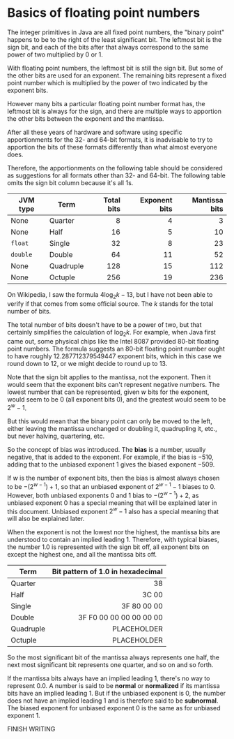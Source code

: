 # Basics of floating point numbers

The integer primitives in Java are all fixed point numbers, the "binary point" 
happens to be to the right of the least significant bit. The leftmost bit is the 
sign bit, and each of the bits after that always correspond to the same power of 
two multiplied by 0 or 1.

With floating point numbers, the leftmost bit is still the sign bit. But some of 
the other bits are used for an exponent. The remaining bits represent a fixed 
point number which is multiplied by the power of two indicated by the exponent 
bits.

However many bits a particular floating point number format has, the leftmost 
bit is always for the sign, and there are multiple ways to apportion the other 
bits between the exponent and the mantissa.

After all these years of hardware and software using specific apportionments for 
the 32- and 64-bit formats, it is inadvisable to try to apportion the bits of 
these formats differently than what almost everyone does.

Therefore, the apportionments on the following table should be considered as 
suggestions for all formats other than 32- and 64-bit. The following table omits 
the sign bit column because it's all 1s.

| JVM type | Term      | Total bits | Exponent bits | Mantissa bits |
|----------|-----------|-----------:|--------------:|--------------:|
| None     | Quarter   |          8 |             4 |             3 |
| None     | Half      |         16 |             5 |            10 |
| `float`  | Single    |         32 |             8 |            23 |
| `double` | Double    |         64 |            11 |            52 |
| None     | Quadruple |        128 |            15 |           112 |
| None     | Octuple   |        256 |            19 |           236 |

On Wikipedia, I saw the formula $4 \log_2 k - 13$, but I have not been able to 
verify if that comes from some official source. The $k$ stands for the total 
number of bits.

The total number of bits doesn't have to be a power of two, but that certainly 
simplifies the calculation of $\log_2 k$. For example, when Java first came out, 
some physical chips like the Intel 8087 provided 80-bit floating point numbers. 
The formula suggests an 80-bit floating point number ought to have roughly 
12.287712379549447 exponent bits, which in this case we round down to 12, or we 
might decide to round up to 13.

Note that the sign bit applies to the mantissa, not the exponent. Then it would 
seem that the exponent bits can't represent negative numbers. The lowest number 
that can be represented, given $w$ bits for the exponent, would seem to be 0 
(all exponent bits 0), and the greatest would seem to be $2^w - 1$.

But this would mean that the binary point can only be moved to the left, either 
leaving the mantissa unchanged or doubling it, quadrupling it, etc., but never 
halving, quartering, etc.

So the concept of bias was introduced. The **bias** is a number, usually 
negative, that is added to the exponent. For example, if the bias is &minus;510, 
adding that to the unbiased exponent 1 gives the biased exponent &minus;509.

If $w$ is the number of exponent bits, then the bias is almost always chosen to 
be $-(2^{w - 1}) + 1$, so that an unbiased exponent of $2^{w - 1} - 1$ biases to 
0. However, both unbiased exponents 0 and 1 bias to $-(2^{w - 1}) + 2$, as 
unbiased exponent 0 has a special meaning that will be explained later in this 
document. Unbiased exponent $2^w - 1$ also has a special meaning that will also 
be explained later.

When the exponent is not the lowest nor the highest, the mantissa bits are 
understood to contain an implied leading 1. Therefore, with typical biases, the 
number 1.0 is represented with the sign bit off, all exponent bits on except the 
highest one, and all the mantissa bits off.

| Term      | Bit pattern of 1.0 in hexadecimal |
|-----------|----------------------------------:|
| Quarter   |                                38 |
| Half      |                             3C 00 |
| Single    |                       3F 80 00 00 |
| Double    |           3F F0 00 00 00 00 00 00 |
| Quadruple |                       PLACEHOLDER |
| Octuple   |                       PLACEHOLDER |

So the most significant bit of the mantissa always represents one half, the next 
most significant bit represents one quarter, and so on and so forth.

If the mantissa bits always have an implied leading 1, there's no way to 
represent 0.0. A number is said to be **normal** or **normalized** if its 
mantissa bits have an implied leading 1. But if the unbiased exponent is 0, the 
number does not have an implied leading 1 and is therefore said to be 
**subnormal**. The biased exponent for unbiased exponent 0 is the same as for 
unbiased exponent 1.

FINISH WRITING
